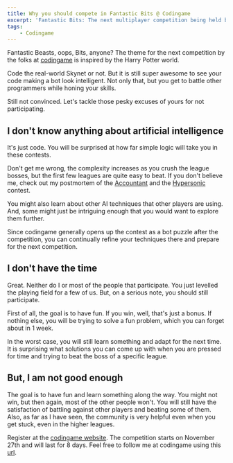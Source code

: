 ```yaml
---
title: Why you should compete in Fantastic Bits @ Codingame
excerpt: 'Fantastic Bits: The next multiplayer competition being held by the folks at codingame based on the Fantastic Beasts movie'
tags:
    - Codingame
---
```


Fantastic Beasts, oops, Bits, anyone? The theme for the next competition by the folks at [codingame](http://www.codingame.com) is inspired by the Harry Potter world.

Code the real-world Skynet or not. But it is still super awesome to see your code making a bot look intelligent. Not only that, but you get to battle other programmers while honing your skills.

Still not convinced. Let's tackle those pesky excuses of yours for not participating.

## I don't know anything about artificial intelligence

It's just code. You will be surprised at how far simple logic will take you in these contests.

Don't get me wrong, the complexity increases as you crush the league bosses, but the first few leagues are quite easy to beat. If you don't believe me, check out my postmortem of the [Accountant](./accountant-codingame-ai-contest-postmortem/) and the [Hypersonic](./hypersonic-codingame-ai-contest-postmortem/) contest.

You might also learn about other AI techniques that other players are using. And, some might just be intriguing enough that you would want to explore them further.

Since codingame generally opens up the contest as a bot puzzle after the competition, you can continually refine your techniques there and prepare for the next competition.

## I don't have the time

Great. Neither do I or most of the people that participate. You just levelled the playing field for a few of us. But, on a serious note, you should still participate.

First of all, the goal is to have fun. If you win, well, that's just a bonus. If nothing else, you will be trying to solve a fun problem, which you can forget about in 1 week.

In the worst case, you will still learn something and adapt for the next time. It is surprising what solutions you can come up with when you are pressed for time and trying to beat the boss of a specific league.

## But, I am not good enough

The goal is to have fun and learn something along the way. You might not win, but then again, most of the other people won't. You will still have the satisfaction of battling against other players and beating some of them. Also, as far as I have seen, the community is very helpful even when you get stuck, even in the higher leagues.

Register at the [codingame website](https://www.codingame.com/contests/fantastic-bits). The competition starts on November 27th and will last for 8 days. Feel free to follow me at codingame using this [url](https://www.codingame.com/servlet/urlinvite?u=1506970).

